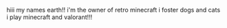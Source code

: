 hiii my names earth!!
i'm the owner of retro minecraft
i foster dogs and cats
i play minecraft and valorant!!!
